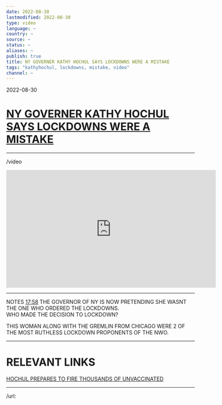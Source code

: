 ```yaml
---
date: 2022-08-30
lastmodified: 2022-08-30
type: video
language: ~
country: ~
source: ~
status: ~
aliases: ~
publish: true
title: NY GOVERNER KATHY HOCHUL SAYS LOCKDOWNS WERE A MISTAKE
tags: "kathyhochul, lockdowns, mistake, video"
channel: ~
---
```


2022-08-30

# [NY GOVERNER KATHY HOCHUL SAYS LOCKDOWNS WERE A MISTAKE](NY%20GOVERNER%20KATHY%20HOCHUL%20SAYS%20LOCKDOWNS%20WERE%20A%20MISTAKE.md)

---

/video

<iframe width="560" height="315" src="https://www.youtube.com/embed/kHJVXeuL1y4?start=1060" title="YouTube video player" frameborder="0" allow="accelerometer; autoplay; clipboard-write; encrypted-media; gyroscope; picture-in-picture" allowfullscreen></iframe>

---

NOTES
[17:58](https://www.youtube.com/watch?v=kHJVXeuL1y4&t=1067s#t=1078.783123) 
THE GOVERNOR OF NY IS NOW PRETENDING SHE WASNT THE ONE WHO ORDERED THE LOCKDOWNS.  
WHO MADE THE DECISION TO LOCKDOWN? 

THIS WOMAN ALONG WITH THE GREMLIN FROM CHICAGO WERE 2 OF THE MOST RUTHLESS LOCKDOWN PROPONENTS OF THE NWO.

---

# RELEVANT LINKS

[HOCHUL PREPARES TO FIRE THOUSANDS OF UNVACCINATED](https://www.governor.ny.gov/news/preparation-monday-vaccination-deadline-governor-hochul-releases-comprehensive-plan-address)

---

/url:
